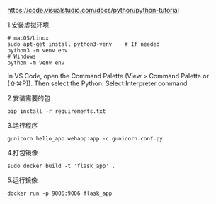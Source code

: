 https://code.visualstudio.com/docs/python/python-tutorial

1.安装虚拟环境

```
# macOS/Linux
sudo apt-get install python3-venv    # If needed
python3 -m venv env
# Windows
python -m venv env
```

In VS Code, open the Command Palette (View > Command Palette or (⇧⌘P)). Then select the Python: Select Interpreter command

2.安装需要的包

`pip install -r requirements.txt`

3.运行程序

`gunicorn hello_app.webapp:app -c gunicorn.conf.py`

4.打包镜像

`sudo docker build -t 'flask_app' .`

5.运行镜像

`docker run -p 9006:9006 flask_app`